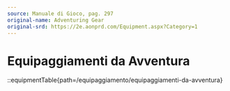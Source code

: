 ```yaml
---
source: Manuale di Gioco, pag. 297
original-name: Adventuring Gear
original-srd: https://2e.aonprd.com/Equipment.aspx?Category=1
---
```


# Equipaggiamenti da Avventura

<!-- prettier-ignore -->
::equipmentTable{path=/equipaggiamento/equipaggiamenti-da-avventura}
